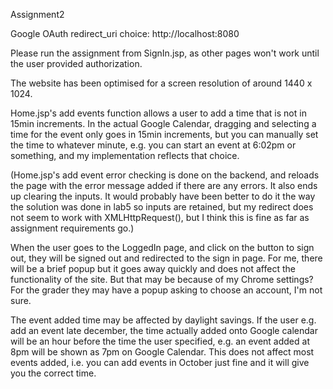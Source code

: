 Assignment2

Google OAuth redirect_uri choice: http://localhost:8080

Please run the assignment from SignIn.jsp, as other pages won't work until the user provided authorization.

The website has been optimised for a screen resolution of around 1440 x 1024.

Home.jsp's add events function allows a user to add a time that is not in 15min increments. In the actual Google Calendar, dragging and selecting a time for the event only goes in 15min increments, but you can manually set the time to whatever minute, e.g. you can start an event at 6:02pm or something, and my implementation reflects that choice. 

(Home.jsp's add event error checking is done on the backend, and reloads the page with the error message added if there are any errors. It also ends up clearing the inputs. It would probably have been better to do it the way the solution was done in lab5 so inputs are retained, but my redirect does not seem to work with XMLHttpRequest(), but I think this is fine as far as assignment requirements go.)

When the user goes to the LoggedIn page, and click on the button to sign out, they will be signed out and redirected to the sign in page. For me, there will be a brief popup but it goes away quickly and does not affect the functionality of the site. But that may be because of my Chrome settings? For the grader they may have a popup asking to choose an account, I'm not sure. 

The event added time may be affected by daylight savings. If the user e.g. add an event late december, the time actually added onto Google calendar will be an hour before the time the user specified, e.g. an event added at 8pm will be shown as 7pm on Google Calendar. This does not affect most events added, i.e. you can add events in October just fine and it will give you the correct time. 